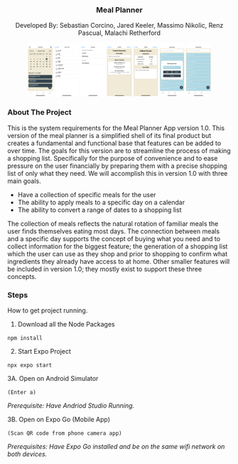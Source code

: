 <a name="readme-top"></a>

<div align="center">
  <h3 align="center">Meal Planner</h3>

  <p align="center">
    Developed By: Sebastian Corcino, Jared Keeler, Massimo Nikolic, Renz Pascual, Malachi Retherford
  </p>
</div>

<!-- ABOUT THE PROJECT -->

<p align="center">
  <img src="https://github.com/yycorcino/meal-planner-app/raw/master/readme_assets/IMG_3005.PNG" alt="IMG_3005" height="120" />
  <img src="https://github.com/yycorcino/meal-planner-app/raw/master/readme_assets/IMG_3006.PNG" alt="IMG_3006" height="120" />
  <img src="https://github.com/yycorcino/meal-planner-app/raw/master/readme_assets/IMG_3007.PNG" alt="IMG_3007" height="120" />
  <img src="https://github.com/yycorcino/meal-planner-app/raw/master/readme_assets/IMG_3008.PNG" alt="IMG_3008" height="120" />
  <img src="https://github.com/yycorcino/meal-planner-app/raw/master/readme_assets/IMG_3009.PNG" alt="IMG_3009" height="120" />
  <img src="https://github.com/yycorcino/meal-planner-app/raw/master/readme_assets/IMG_3010.PNG" alt="IMG_3010" height="120" />
  <img src="https://github.com/yycorcino/meal-planner-app/raw/master/readme_assets/IMG_3011.PNG" alt="IMG_3011" height="120" />
</p>

### About The Project

This is the system requirements for the Meal Planner App version 1.0. This version of the meal planner is a simplified shell of its final product but creates a fundamental and functional base that features can be added to over time. The goals for this version are to streamline the process of making a shopping list. Specifically for the purpose of convenience and to ease pressure on the user financially by preparing them with a precise shopping list of only what they need. We will accomplish this in version 1.0 with three main goals.

- Have a collection of specific meals for the user
- The ability to apply meals to a specific day on a calendar
- The ability to convert a range of dates to a shopping list

The collection of meals reflects the natural rotation of familiar meals the user finds themselves eating most days. The connection between meals and a specific day supports the concept of buying what you need and to collect information for the biggest feature; the generation of a shopping list which the user can use as they shop and prior to shopping to confirm what ingredients they already have access to at home. Other smaller features will be included in version 1.0; they mostly exist to support these three concepts.

### Steps

How to get project running.

1. Download all the Node Packages

```
npm install
```

2. Start Expo Project

```
npx expo start
```

3A. Open on Android Simulator

```
(Enter a)
```

_Prerequisite: Have Andriod Studio Running._

3B. Open on Expo Go (Mobile App)

```
(Scan QR code from phone camera app)
```

_Prerequisites: Have Expo Go installed and be on the same wifi network on both devices._

